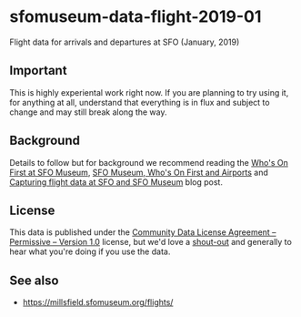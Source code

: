 # sfomuseum-data-flight-2019-01

Flight data for arrivals and departures at SFO (January, 2019)

## Important

This is highly experiental work right now. If you are planning to try using it, for anything at all, understand that everything is in flux and subject to change and may still break along the way.

## Background

Details to follow but for background we recommend reading the [Who's On First at SFO Museum](https://millsfield.sfomuseum.org/blog/2018/08/28/whosonfirst/), [SFO Museum, Who's On First and Airports](https://millsfield.sfomuseum.org/blog/2018/10/30/airports/) and [Capturing flight data at SFO and SFO Museum](https://millsfield.sfomuseum.org/blog/2019/01/18/flights/) blog post.

## License

This data is published under the [Community Data License Agreement – Permissive – Version 1.0](LICENSE) license, but we'd love a [shout-out](https://twitter.com/flysfo) and generally to hear what you're doing if you use the data.

## See also

* https://millsfield.sfomuseum.org/flights/
